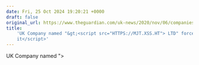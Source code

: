 ```yaml
---
date: Fri, 25 Oct 2024 19:20:21 +0000
draft: false
original_url: https://www.theguardian.com/uk-news/2020/nov/06/companies-house-forces-business-name-change-to-prevent-security-risk
title:
    'UK Company named "&gt;<script src="HTTPS://MJT.XSS.HT"> LTD" forced to change
    it</script>'
---
```


UK Company named "&gt;<script src="HTTPS://MJT.XSS.HT"> LTD" forced to change it</script>
